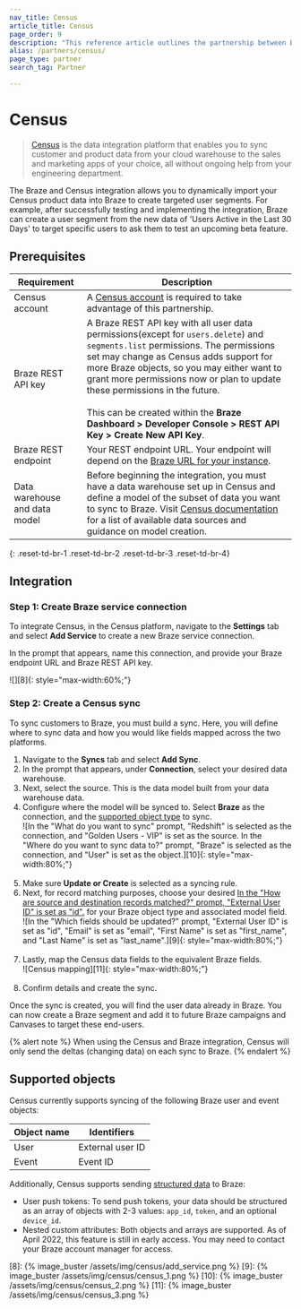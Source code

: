 ```yaml
---
nav_title: Census
article_title: Census
page_order: 9
description: "This reference article outlines the partnership between Braze and Census, a data integration platform that allows you to dynamically create targeted user segments with data from your cloud warehouse."
alias: /partners/census/
page_type: partner
search_tag: Partner

---
```


# Census

> [Census][1] is the data integration platform that enables you to sync customer and product data from your cloud warehouse to the sales and marketing apps of your choice, all without ongoing help from your engineering department. 

The Braze and Census integration allows you to dynamically import your Census product data into Braze to create targeted user segments. For example, after successfully testing and implementing the integration, Braze can create a user segment from the new data of 'Users Active in the Last 30 Days' to target specific users to ask them to test an upcoming beta feature.

## Prerequisites

| Requirement | Description |
| --- | --- |
| Census account | A [Census account][1] is required to take advantage of this partnership. |
| Braze REST API key | A Braze REST API key with all user data permissions(except for `users.delete`) and `segments.list` permissions. The permissions set may change as Census adds support for more Braze objects, so you may either want to grant more permissions now or plan to update these permissions in the future. <br><br> This can be created within the **Braze Dashboard > Developer Console > REST API Key > Create New API Key**. |
| Braze REST endpoint  | Your REST endpoint URL. Your endpoint will depend on the [Braze URL for your instance][2]. |
| Data warehouse and data model | Before beginning the integration, you must have a data warehouse set up in Census and define a model of the subset of data you want to sync to Braze. Visit [Census documentation](https://docs.getcensus.com/destinations/braze) for a list of available data sources and guidance on model creation. |
{: .reset-td-br-1 .reset-td-br-2 .reset-td-br-3 .reset-td-br-4}

## Integration

### Step 1: Create Braze service connection

To integrate Census, in the Census platform, navigate to the **Settings** tab and select **Add Service** to create a new Braze service connection.

In the prompt that appears, name this connection, and provide your Braze endpoint URL and Braze REST API key.

![][8]{: style="max-width:60%;"}

### Step 2: Create a Census sync

To sync customers to Braze, you must build a sync. Here, you will define where to sync data and how you would like fields mapped across the two platforms.

1. Navigate to the **Syncs** tab and select **Add Sync**. 
2. In the prompt that appears, under **Connection**, select your desired data warehouse.
3. Next, select the source. This is the data model built from your data warehouse data.
4. Configure where the model will be synced to. Select **Braze** as the connection, and the [supported object type](#supported-objects) to sync.<br>![In the "What do you want to sync" prompt, "Redshift" is selected as the connection, and "Golden Users - VIP" is set as the source. In the "Where do you want to sync data to?" prompt, "Braze" is selected as the connection, and "User" is set as the object.][10]{: style="max-width:80%;"}<br><br>
5. Make sure **Update or Create** is selected as a syncing rule.
6. Next, for record matching purposes, choose your desired [In the "How are source and destination records matched?" prompt, "External User ID" is set as "id".](#supported-objects) for your Braze object type and associated model field.<br>![In the "Which fields should be updated?" prompt, "External User ID" is set as "id", "Email" is set as "email", "First Name" is set as "first_name", and "Last Name" is set as "last_name".][9]{: style="max-width:80%;"}<br><br>
7. Lastly, map the Census data fields to the equivalent Braze fields.<br>![Census mapping][11]{: style="max-width:80%;"}<br><br>
8. Confirm details and create the sync. 

Once the sync is created, you will find the user data already in Braze. You can now create a Braze segment and add it to future Braze campaigns and Canvases to target these end-users. 

{% alert note %}
When using the Census and Braze integration, Census will only send the deltas (changing data) on each sync to Braze. 
{% endalert %}

## Supported objects

Census currently supports syncing of the following Braze user and event objects:

| Object name | Identifiers |
| --- | --- |
| User | External user ID |
| Event | Event ID |

Additionally, Census supports sending [structured data](https://docs.getcensus.com/destinations/braze#supported-objects) to Braze: 
- User push tokens: To send push tokens, your data should be structured as an array of objects with 2-3 values: `app_id`, `token`, and an optional `device_id`.
- Nested custom attributes: Both objects and arrays are supported. As of April 2022, this feature is still in early access. You may need to contact your Braze account manager for access.

[1]: https://www.getcensus.com/
[2]: {{site.baseurl}}/developer_guide/rest_api/basics/#endpoints
[8]: {% image_buster /assets/img/census/add_service.png %}
[9]: {% image_buster /assets/img/census/census_1.png %}
[10]: {% image_buster /assets/img/census/census_2.png %}
[11]: {% image_buster /assets/img/census/census_3.png %}